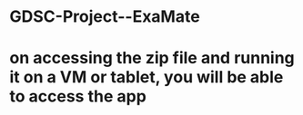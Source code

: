 # GDSC-Project--ExaMate

# on accessing the zip file and running it on a VM or tablet, you will be able to access the app
